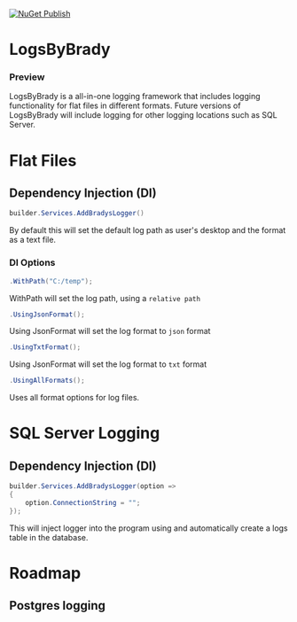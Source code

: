 [![NuGet Publish](https://github.com/bradyscode/LogsByBrady/actions/workflows/main.yaml/badge.svg)](https://github.com/bradyscode/LogsByBrady/actions/workflows/main.yaml)

# LogsByBrady
### Preview
LogsByBrady is a all-in-one logging framework that includes logging functionality for flat files in different formats. Future versions of LogsByBrady will include logging for other logging locations such as SQL Server.

# Flat Files

## Dependency Injection (DI)

```cs
builder.Services.AddBradysLogger()
```
By default this will set the default log path as user's desktop and the format as a text file.

### DI Options
```cs
.WithPath("C:/temp");
```
WithPath will set the log path, using a `relative path`

```cs
.UsingJsonFormat();
```
Using JsonFormat will set the log format to `json` format

```cs
.UsingTxtFormat();
```
Using JsonFormat will set the log format to `txt` format

```cs
.UsingAllFormats();
```
Uses all format options for log files.


# SQL Server Logging

## Dependency Injection (DI)

```cs
builder.Services.AddBradysLogger(option =>
{
    option.ConnectionString = "";
});
```
This will inject logger into the program using and automatically create a logs table in the database.

# Roadmap
## Postgres logging
